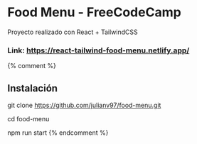 # Food Menu - FreeCodeCamp

Proyecto realizado con React + TailwindCSS

### Link: https://react-tailwind-food-menu.netlify.app/
{% comment %} 
## Instalación

git clone https://github.com/julianv97/food-menu.git

cd food-menu

npm run start
{% endcomment %}



